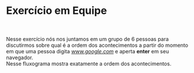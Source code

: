 # Exercício em Equipe
<br><br>
Nesse exercício nós nos juntamos em um grupo de 6 pessoas para discutirmos sobre qual é a ordem dos acontecimentos a partir do momento em que uma pessoa digita _www.google.com_ e aperta **enter** em seu navegador.<br>
Nesse fluxograma mostra exatamente a ordem dos acontecimentos.